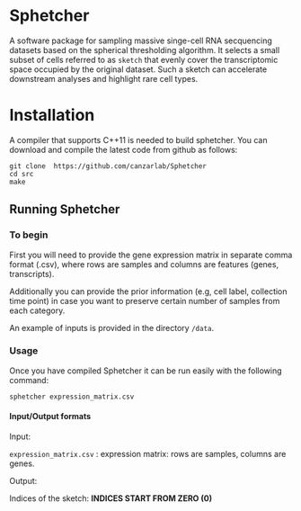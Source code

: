 # Sphetcher

A software package for sampling massive singe-cell RNA secquencing datasets based on the spherical thresholding algorithm. It selects a small subset of cells referred to as ```sketch``` that evenly cover the transcriptomic space occupied by the original dataset. Such a sketch can accelerate downstream analyses and highlight rare cell types.


# Installation
A compiler that supports C++11 is needed to build sphetcher. You can download and compile the latest code from github as follows:

```
git clone  https://github.com/canzarlab/Sphetcher
cd src
make
```

## Running Sphetcher ##

### To begin ###

First you will need to provide the gene expression matrix in separate comma format (.csv), where rows are samples and columns are features (genes, transcripts).

Additionally you can provide the prior information (e.g, cell label, collection time point) in case you want to preserve certain number of samples from each category. 

An example of inputs is provided in the directory ```/data```. 

### Usage ###

Once you have compiled Sphetcher it can be run easily with the following command:

```
sphetcher expression_matrix.csv
```

#### Input/Output formats

Input: 

`expression_matrix.csv`
  : expression matrix: rows are samples, columns are genes.

Output:

Indices of the sketch: __INDICES START FROM ZERO (0)__


